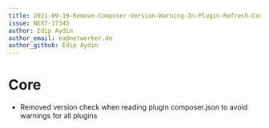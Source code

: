 ```yaml
---
title: 2021-09-19-Remove-Composer-Version-Warning-In-Plugin-Refresh-Command
issue: NEXT-17345
author: Edip Aydin
author_email: ea@networker.de 
author_github: Edip Aydin
---
```

# Core
* Removed version check when reading plugin composer.json to avoid warnings for all plugins
